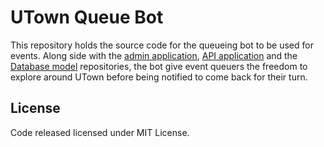 # UTown Queue Bot

This repository holds the source code for the queueing bot to be used for events. Along side with the [admin application](https://github.com/mauris/utown-queue-admin), [API application](https://github.com/mauris/utown-queue-api) and the [Database model](https://github.com/mauris/utown-queue-db) repositories, the bot give event queuers the freedom to explore around UTown before being notified to come back for their turn.

## License 
Code released licensed under MIT License.
